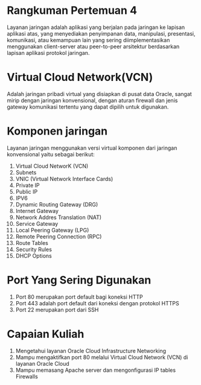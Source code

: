 # Rangkuman Pertemuan 4
Layanan jaringan adalah aplikasi yang berjalan pada jaringan ke lapisan aplikasi atas, yang menyediakan penyimpanan data, manipulasi, presentasi, komunikasi, atau kemampuan lain yang sering diimplementasikan menggunakan client-server atau peer-to-peer arsitektur berdasarkan lapisan aplikasi protokol jaringan.
# Virtual Cloud Network(VCN)
Adalah jaringan pribadi virtual yang disiapkan di pusat data Oracle, sangat mirip dengan jaringan konvensional, dengan aturan firewall dan jenis gateway komunikasi tertentu yang dapat dipilih untuk digunakan.
# Komponen jaringan
Layanan jaringan menggunakan versi virtual komponen dari jaringan konvensional yaitu sebagai berikut:
1. Virtual Cloud NetworK (VCN)
2. Subnets
3. VNIC (Virtual Network Interface Cards)
4. Private IP
5. Public IP
6. IPV6
7. Dynamic Routing Gateway (DRG)
8. Internet Gateway
9. Network Addres Translation (NAT)
10. Service Gateway
11. Local Peering Gateway (LPG)
12. Remote Peering Connection (RPC)
13. Route Tables
14. Security Rules
15. DHCP Options
# Port Yang Sering Digunakan
1. Port 80 merupakan port default bagi koneksi HTTP
2. Port 443 adalah port default dari koneksi dengan protokol HTTPS
3. Port 22 merupakan port dari SSH
# Capaian Kuliah
1. Mengetahui layanan Oracle Cloud Infrastructure Networking
2. Mampu mengaktifkan port 80 melalui Virtual Cloud Network (VCN) di layanan Oracle Cloud
3. Mampu memasang Apache server dan mengonfigurasi IP tables Firewalls